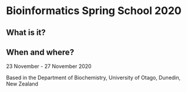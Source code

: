# Bioinformatics Spring School 2020

## What is it?

## When and where?

23 November - 27 November 2020

Based in the Department of Biochemistry, University of Otago, Dunedin, New Zealand
